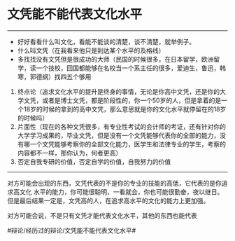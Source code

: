# 文凭能不能代表文化水平
- - - -
* 好好看看什么叫文化，看能不能谈的清楚，谈不清楚，就举例子。
* 什么叫文凭（在我看来他只是到达某个水平的及格线）
* 多找找没有文凭但是很成功的大师（民国的时候很多，在日本留学，欧洲留学，读一个技校，回国都能够在名校当一个系主任的很多，爱迪生，鲁迅，韩寒，郭德纲）找四五个够用

1. 终点论（追求文化水平的提升是终身的事情，无论是你高中文凭，还是你的大学文凭，或者是博士文凭，都是阶段性的，你一个50岁的人，但是拿着的是一个18岁的时候的拿到的高中文凭，那么意思就是你的文化水平就停留在的18岁的时候吗）
2. 片面性（现在的各种文凭很多，有专业性考试的会计师的考证，还有针对你的大学学习成果的，毕业文凭，但是没有一个文凭能够代表你的全部的能力，没有哪一个文凭能够考察你的全部文化能力，医学生和法律专业的学生，考察的内容都不一样，那你认为，何者更高）
3. 否定自我专研的价值，否定自学的价值，自我努力的价值


- - - -
对方可能会出现的东西，文凭代表的不是你的专业的技能的高低，它代表的是你追求高文化
水平的能力，你可能很聪明，一看就会，你也可能很勤奋，夜以继日。但是最后结果一定是，文凭高的人，在追求高水平的文化的能力上更加强。

对方可能会说，不是只有文凭才能代表文化水平，其他的东西也能代表

#辩论/经历过的辩论/文凭能不能代表文化水平#